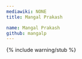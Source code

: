 ```yaml
---
mediawiki: NONE
title: Mangal Prakash

name: Mangal Prakash
github: mangalp
---
```


{% include warning/stub %}
